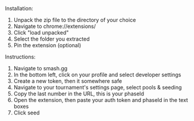 # 
Installation: 
1. Unpack the zip file to the directory of your choice
2. Navigate to chrome://extensions/
3. Click "load unpacked"
4. Select the folder you extracted
5. Pin the extension (optional)

Instructions:
1. Navigate to smash.gg
2. In the bottom left, click on your profile and select developer settings
3. Create a new token, then it somewhere safe
4. Navigate to your tournament's settings page, select pools & seeding
5. Copy the last number in the URL, this is your phaseId
6. Open the extension, then paste your auth token and phaseId in the text boxes
7. Click seed
